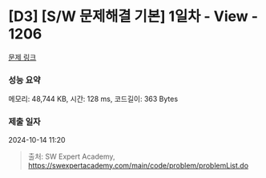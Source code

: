 # [D3] [S/W 문제해결 기본] 1일차 - View - 1206 

[문제 링크](https://swexpertacademy.com/main/code/problem/problemDetail.do?contestProbId=AV134DPqAA8CFAYh) 

### 성능 요약

메모리: 48,744 KB, 시간: 128 ms, 코드길이: 363 Bytes

### 제출 일자

2024-10-14 11:20



> 출처: SW Expert Academy, https://swexpertacademy.com/main/code/problem/problemList.do